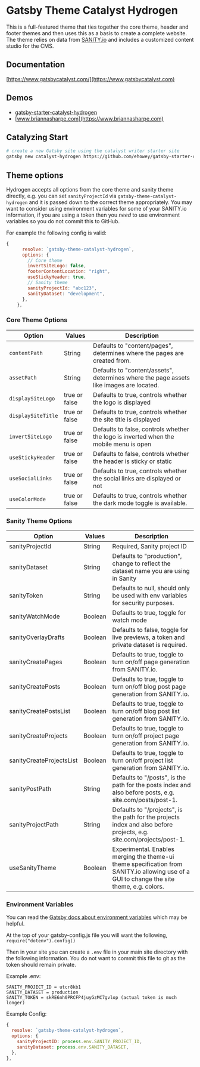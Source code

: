 # Gatsby Theme Catalyst Hydrogen

This is a full-featured theme that ties together the core theme, header and footer themes and then uses this as a basis to create a complete website. The theme relies on data from [SANITY.io](https://www.sanity.io/) and includes a customized content studio for the CMS.

## Documentation

[https://www.gatsbycatalyst.com/](https://www.gatsbycatalyst.com)

## Demos

- [gatsby-starter-catalyst-hydrogen](https://gatsby-starter-catalyst-hydrogen.netlify.app/)
- [www.briannasharpe.com](https://www.briannasharpe.com)

## Catalyzing Start

```sh
# create a new Gatsby site using the catalyst writer starter site
gatsby new catalyst-hydrogen https://github.com/ehowey/gatsby-starter-catalyst-hydrogen
```

## Theme options

Hydrogen accepts all options from the core theme and sanity theme directly, e.g. you can set `sanityProjectId` via `gatsby-theme-catalyst-hydrogen` and it is passed down to the correct theme appropriately. You may want to consider using environment variables for some of your SANITY.io information, if you are using a token then you _need_ to use environment variables so you do not commit this to GitHub.

For example the following config is valid:

```js
{
      resolve: `gatsby-theme-catalyst-hydrogen`,
      options: {
        // Core theme
        invertSiteLogo: false,
        footerContentLocation: "right",
        useStickyHeader: true,
        // Sanity theme
        sanityProjectId: "abc123",
        sanityDataset: "development",
      },
    },
```

### Core Theme Options

| Option             | Values        | Description                                                                             |
| ------------------ | ------------- | --------------------------------------------------------------------------------------- |
| `contentPath`      | String        | Defaults to "content/pages", determines where the pages are created from.               |
| `assetPath`        | String        | Defaults to "content/assets", determines where the page assets like images are located. |
| `displaySiteLogo`  | true or false | Defaults to true, controls whether the logo is displayed                                |
| `displaySiteTitle` | true or false | Defaults to true, controls whether the site title is displayed                          |
| `invertSiteLogo`   | true or false | Defaults to false, controls whether the logo is inverted when the mobile menu is open   |
| `useStickyHeader`  | true or false | Defaults to false, controls whether the header is sticky or static                      |
| `useSocialLinks`   | true or false | Defaults to true, controls whether the social links are displayed or not                |
| `useColorMode`     | true or false | Defaults to true, controls whether the dark mode toggle is available.                   |

### Sanity Theme Options

| Option                   | Values  | Description                                                                                                                                |
| ------------------------ | ------- | ------------------------------------------------------------------------------------------------------------------------------------------ |
| sanityProjectId          | String  | Required, Sanity project ID                                                                                                                |
| sanityDataset            | String  | Defaults to "production", change to reflect the dataset name you are using in Sanity                                                       |
| sanityToken              | String  | Defaults to null, should only be used with env variables for security purposes.                                                            |
| sanityWatchMode          | Boolean | Defaults to true, toggle for watch mode                                                                                                    |
| sanityOverlayDrafts      | Boolean | Defaults to false, toggle for live previews, a token and private dataset is required.                                                      |
| sanityCreatePages        | Boolean | Defaults to true, toggle to turn on/off page generation from SANITY.io.                                                                    |
| sanityCreatePosts        | Boolean | Defaults to true, toggle to turn on/off blog post page generation from SANITY.io.                                                          |
| sanityCreatePostsList    | Boolean | Defaults to true, toggle to turn on/off blog post list generation from SANITY.io.                                                          |
| sanityCreateProjects     | Boolean | Defaults to true, toggle to turn on/off project page generation from SANITY.io.                                                            |
| sanityCreateProjectsList | Boolean | Defaults to true, toggle to turn on/off project list generation from SANITY.io.                                                            |
| sanityPostPath           | String  | Defaults to "/posts", is the path for the posts index and also before posts, e.g. site.com/posts/post-1.                                   |
| sanityProjectPath        | String  | Defaults to "/projects", is the path for the projects index and also before projects, e.g. site.com/projects/post-1.                       |
| useSanityTheme           | Boolean | Experimental. Enables merging the theme-ui theme specification from SANITY.io allowing use of a GUI to change the site theme, e.g. colors. |

### Environment Variables

You can read the [Gatsby docs about environment variables](https://www.gatsbyjs.com/docs/environment-variables/) which may be helpful.

At the top of your gatsby-config.js file you will want the following, `require("dotenv").config()`

Then in your site you can create a `.env` file in your main site directory with the following information. You do not want to commit this file to git as the token should remain private.

Example .env:

```env
SANITY_PROJECT_ID = utcr8kb1
SANITY_DATASET = production
SANITY_TOKEN = skRE6nh0PRCFP4juyGzMC7gvlop (actual token is much longer)
```

Example Config:

```js
{
  resolve: `gatsby-theme-catalyst-hydrogen`,
  options: {
    sanityProjectID: process.env.SANITY_PROJECT_ID,
    sanityDataset: process.env.SANITY_DATASET,
  },
},
```
